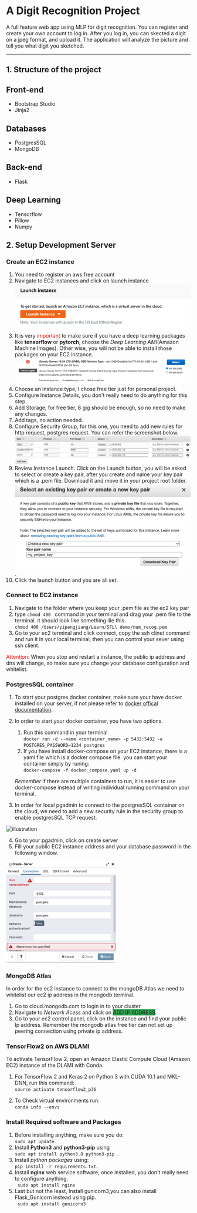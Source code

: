 # A Digit Recognition Project
A full feature web app using MLP for digit recognition. You can register and create your own account to log in. After you log in, you can skected a digit on a jpeg format, and upload it. The application will analyze the picture and tell you what digit you sketched.
<hr>

## 1. Structure of the project
## Front-end
- Bootstrap Studio
- Jinja2
## Databases
- PostgresSQL
- MongoDB
## Back-end
- Flask
## Deep Learning
- Tensorflow
- Pillow
- Numpy



##  2. Setup Development Server
### Create an EC2 instance 
1. You need to register an aws free account
2. Navigate to EC2 instances and click on launch instance![](readme_img/2021-06-27-22-07-36.png)
3. It is very <span style="color:red">important</span> to make sure if you have a deep learning packages like **tensorflow** or **pytorch**, choose the *Deep Learning AMI*(Amazon Machine Images). Other wise, you will not be able to install those packages on your EC2 instance.![](readme_img/2021-06-27-22-14-15.png)
4. Choose an instance type, I chose free tier just for personal project.
5. Configure Instance Details, you don't really need to do anything for this step.
6. Add Storage, for free tier, 8 gig should be enough, so no need to make any changes.
7. Add tags, no action needed.
8. Configure Security Group, for this one, you need to add new rules for http request, postgres request. You can refer the screenshot below.![](readme_img/2021-06-27-22-29-08.png) 
9. Review Instance Launch. Click on the Launch button, you will be asked to select or create a key pair, after you create and name your key pair which is a .pem file. Download it and move it in your project root folder.![](readme_img/2021-06-27-22-26-36.png).
10. Click the launch button and you are all set.


### Connect to EC2 instance
1. Navigate to the folder where you keep your .pem file as the ec2 key pair
2. type `chmod 400 ` command in your terminal and drag your .pem file to the terminal. it should look like something lile this.\
 `chmod 400 /Users/yipengjiang/Learn/SFL\ demo/num_recog.pem`
3. Go to your ec2 terminal and click connect, copy the ssh clinet command and run it in your local terminal, then you can control your sever using ssh client. 

<span style="color:red">Attention: </span> When you stop and restart a instance, the public ip address and dns will change, so make sure you change your database configuration and whitelist.


### PostgresSQL container
1. To start your postgres docker container, make sure your have docker installed on your server, if not please refer to [docker offical documentation](https://www.walmart.com/registry/baby/c5dbbe58-62cc-4eed-b872-696496ac10ff).

2. In order to start your docker container, you have two options.
    1. Run this command in your terminal\
    `docker run -d --name <container_name> -p 5432:5432 -e POSTGRES_PASSWORD=1234 postgres`
    2. If you have install docker-compose on your EC2 instance, there is a yaml file which is a docker compose file. you can start your container simply by runing:\
    `docker-compose -f docker_compose.yaml up -d`
    
    *Remember* if there are multiple containers to run, it is easier to use docker-compose instead of writing individual running command on your terminal.
3. In order for local pgadmin to connect to the postgresSQL container on the cloud, we need to add a new security rule in the security group to enable postgresSQL TCP request.

<img src="https://i.stack.imgur.com/GLWwb.png" alt="illustration" width="400"/>

4. Go to your pgadmin, click on create server
5. Fill your public EC2 instance address and your database password in the following window. 

<img src="readme_img/2021-06-27-20-21-32.png" alt="illustration" width="300"/>

### MongoDB Atlas
In order for the ec2 instance to connect to the mongoDB Atlas we need to whitelist our ec2 ip address in the mongodb terminal.

1. Go to cloud.mongodb.com to login in to your cluster
2. Navigate to *Network Acess* and click on <span style="background-color: #32a852">ADD IP ADDRESS</span>.
3. Go to your ec2 control panel, click on the instance and find your public Ip address. Remember the mongodb atlas free tier can not set up peering connection using private ip address. 
 

### TensorFlow2 on AWS DLAMI 
To activate TensorFlow 2, open an Amazon Elastic Compute Cloud (Amazon EC2) instance of the DLAMI with Conda.

1. For TensorFlow 2 and Keras 2 on Python 3 with CUDA 10.1 and MKL-DNN, run this command:\
`source activate tensorflow2_p36`

2. To Check virtual environments run:\
`conda info --envs`

### Install Required software and Packages
1. Before installing anything, make sure you do:\
`sudo apt update`.
1. Install **Python3** and **python3-pip** using\
 `sudo apt install python3.8 python3-pip `.
1. Install *python packages* using:\
`pip install -r requirements.txt`.
1. Install **nginx** web service software, once installed, you don't really need to configure anything.\
` sudo apt install nginx`
1. Last but not the least, Install gunicorn3,you can also install Flask_Gunicorn instead using pip. \
` sudo apt install gunicorn3` 

